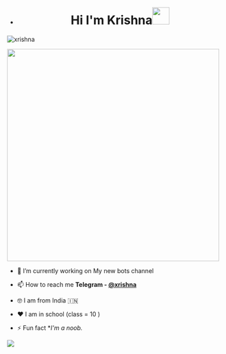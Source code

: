 - <h1 align="center">Hi I'm Krishna<img src="https://raw.githubusercontent.com/MartinHeinz/MartinHeinz/master/wave.gif" width="40px">
 </h1>
<p align="left"> <img src="https://komarev.com/ghpvc/?username=xrishna&label=Profile%20views&color=0e75b6&style=plastic" alt="xrishna" /> </p>
<img src="https://octocat-generator-assets.githubusercontent.com/my-octocat-1619441270751.png" width="495px">

- 🔭 I’m currently working on My new bots channel
 
- 📫 How to reach me **Telegram - [@xrishna](https://t.me/aboutxrishna)**

- 🤓 I am from India 🇮🇳 
 
- ❤️ I am in school (class = 10 )

- ⚡ Fun fact **I'm a noob.*


![](https://visitor-badge.glitch.me/badge?page_id=xrishna)
